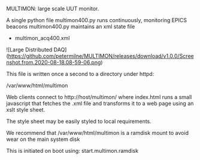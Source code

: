 MULTIMON: large scale UUT monitor.

A single python file multimon400.py runs continuously, monitoring EPICS beacons
multimon400.py maintains an xml state file
 * multimon_acq400.xml


![Large Distributed DAQ] (https://github.com/petermilne/MULTIMON/releases/download/v1.0.0/Screenshot.from.2020-08-18.08-59-06.png)

This file is written once a second to a directory under httpd:

/var/www/html/multimon

Web clients connect to 
http://host/multimon/ where index.html runs a small javascript that fetches the .xml file and transforms it to a web page using an xslt style sheet.

The style sheet may be easily styled to local requirements.

We recommend that /var/www/html/multimon is a ramdisk mount to avoid wear on the main system disk

This is initiated on boot using:
start.multimon.ramdisk




